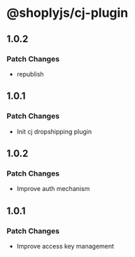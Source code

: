 # @shoplyjs/cj-plugin

## 1.0.2

### Patch Changes

- republish

## 1.0.1

### Patch Changes

- Init cj dropshipping plugin

## 1.0.2

### Patch Changes

- Improve auth mechanism

## 1.0.1

### Patch Changes

- Improve access key management
